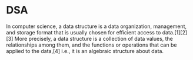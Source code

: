 # DSA
In computer science, a data structure is a data organization, management, and storage format that is usually chosen for efficient access to data.[1][2][3] More precisely, a data structure is a collection of data values, the relationships among them, and the functions or operations that can be applied to the data,[4] i.e., it is an algebraic structure about data.